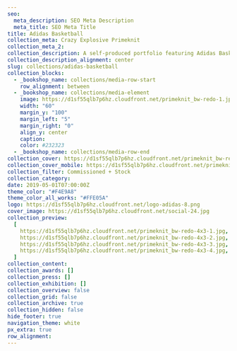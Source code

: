 ```yaml
---
seo:
  meta_description: SEO Meta Description
  meta_title: SEO Meta Title
title: Adidas Basketball
collection_meta: Crazy Explosive Primeknit
collection_meta_2:
collection_description: A self-produced portfolio featuring Adidas Basketball apparel and footwear.
collection_description_alignment: center
slug: collections/adidas-basketball
collection_blocks:
  - _bookshop_name: collections/media-row-start
    row_alignment: between
  - _bookshop_name: collections/media-element
    image: https://d1sf55qlb7p6hz.cloudfront.net/primeknit_bw-redo-1.jpg
    width: "60"
    margin_y: "100"
    margin_left: "5"
    margin_right: "0"
    align_y: center
    caption:
    color: #232323
  - _bookshop_name: collections/media-row-end
collection_cover: https://d1sf55qlb7p6hz.cloudfront.net/primeknit_bw-redo-horizontal-1.jpg
collection_cover_mobile: https://d1sf55qlb7p6hz.cloudfront.net/primeknit_bw-redo-vertical-1.jpg
collection_filter: Commissioned + Stock
collection_category:
date: 2019-05-01T07:00:00Z
theme_color: "#F4E9A8"
theme_color_all_works: "#FFE05A"
logo: https://d1sf55qlb7p6hz.cloudfront.net/logo-adidas-8.png
cover_image: https://d1sf55qlb7p6hz.cloudfront.net/social-24.jpg
collection_preview:
  [
    https://d1sf55qlb7p6hz.cloudfront.net/primeknit_bw-redo-4x3-1.jpg,
    https://d1sf55qlb7p6hz.cloudfront.net/primeknit_bw-redo-4x3-2.jpg,
    https://d1sf55qlb7p6hz.cloudfront.net/primeknit_bw-redo-4x3-3.jpg,
    https://d1sf55qlb7p6hz.cloudfront.net/primeknit_bw-redo-4x3-4.jpg,
  ]
collection_content:
collection_awards: []
collection_press: []
collection_exhibition: []
collection_overview: false
collection_grid: false
collection_archive: true
collection_hidden: false
hide_footer: true
navigation_theme: white
px_extra: true
row_alignment:
---
```

